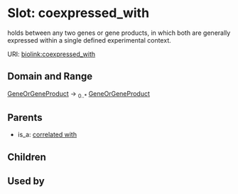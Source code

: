 
# Slot: coexpressed_with


holds between any two genes or gene products, in which both are generally expressed within a single defined experimental context.

URI: [biolink:coexpressed_with](https://w3id.org/biolink/vocab/coexpressed_with)


## Domain and Range

[GeneOrGeneProduct](GeneOrGeneProduct.md) ->  <sub>0..*</sub> [GeneOrGeneProduct](GeneOrGeneProduct.md)

## Parents

 *  is_a: [correlated with](correlated_with.md)

## Children


## Used by

